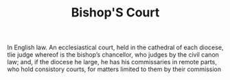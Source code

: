 ---
title: Bishop'S Court
permalink: "/definitions/bishops-court.html"
body: In English law. An ecclesiastical court, held in the cathedral of each diocese,
  tlie judge whereof is the bishop’s chancellor, who judges by the civil canon law;
  and, if the diocese he large, he has his commissaries in remote parts, who hold
  consistory courts, for matters limited to them by their commission
published_at: '2018-07-07'
layout: post
---